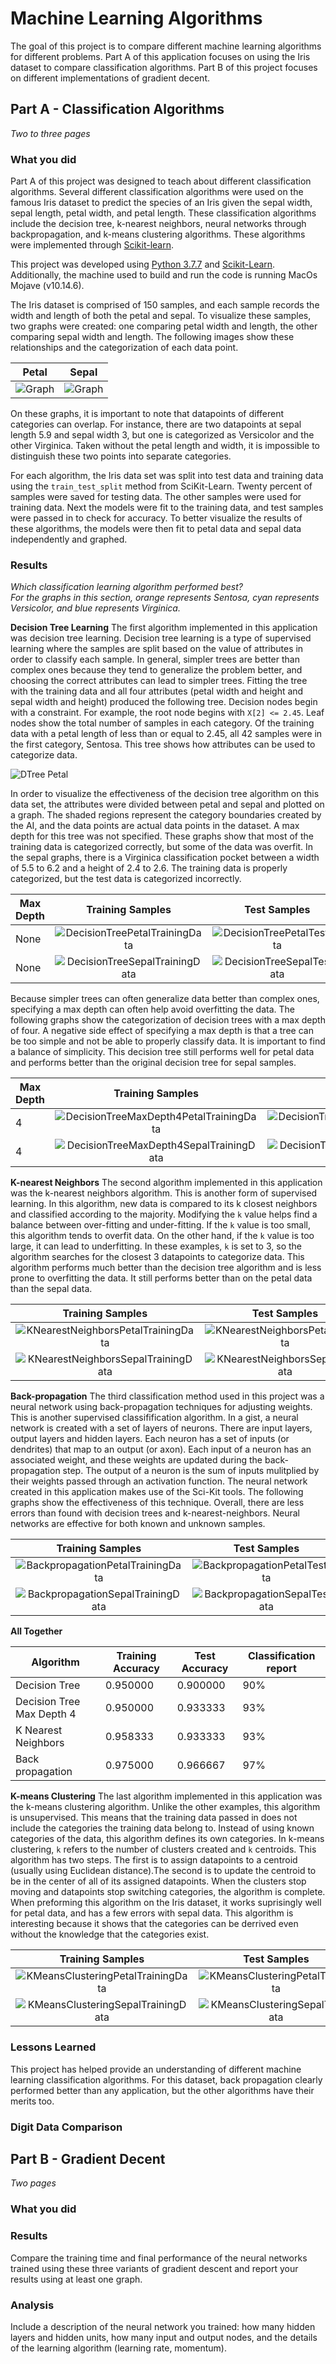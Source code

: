 # Machine Learning Algorithms

The goal of this project is to compare different machine learning algorithms for different problems. Part A of this application focuses on using the Iris dataset to compare classification algorithms. Part B of this project focuses on different implementations of gradient decent.

## Part A - Classification Algorithms

_Two to three pages_

### What you did

Part A of this project was designed to teach about different classification algorithms. Several different classification algorithms were used on the famous Iris dataset to predict the species of an Iris given the sepal width, sepal length, petal width, and petal length. These classification algorithms include the decision tree, k-nearest neighbors, neural networks through backpropagation, and k-means clustering algorithms. These algorithms were implemented through [Scikit-learn](https://scikit-learn.org/stable/index.html).</br>

This project was developed using [Python 3.7.7](https://www.python.org/downloads/release/python-370/) and [Scikit-Learn](https://scikit-learn.org/stable/index.html). Additionally, the machine used to build and run the code is running MacOs Mojave (v10.14.6).</br>

The Iris dataset is comprised of 150 samples, and each sample records the width and length of both the petal and sepal. To visualize these samples, two graphs were created: one comparing petal width and length, the other comparing sepal width and length. The following images show these relationships and the categorization of each data point.</br>

|Petal                                                                          |Sepal                                                                      |
|:-----------------------------------------------------------------------------:|:-------------------------------------------------------------------------:|
|![Graph](A/images/Iris-classification-according-to-Petal-measurements.png)     |  ![Graph](A/images/Iris-classification-according-to-Sepal-measurements.png)|

On these graphs, it is important to note that datapoints of different categories can overlap. For instance, there are two datapoints at sepal length 5.9 and sepal width 3, but one is categorized as Versicolor and the other Virginica. Taken without the petal length and width, it is impossible to distinguish these two points into separate categories. </br>

For each algorithm, the Iris data set was split into test data and training data using the ```train_test_split``` method from SciKit-Learn. Twenty percent of samples were saved for testing data. The other samples were used for training data. Next the models were fit to the training data, and test samples were passed in to check for accuracy. To better visualize the results of these algorithms, the models were then fit to petal data and sepal data independently and graphed.

### Results

_Which classification learning algorithm performed best?_</br>
*For the graphs in this section, orange represents Sentosa, cyan represents Versicolor, and blue represents Virginica.*

**Decision Tree Learning** The first algorithm implemented in this application was decision tree learning. Decision tree learning is a type of supervised learning where the samples are split based on the value of attributes in order to classify each sample. In general, simpler trees are better than complex ones because they tend to generalize the problem better, and choosing the correct attributes can lead to simpler trees. Fitting the tree with the training data and all four attributes (petal width and height and sepal width and height) produced the following tree. Decision nodes begin with a constraint. For example, the root node begins with ```X[2] <= 2.45```. Leaf nodes show the total number of samples in each category. Of the training data with a petal length of less than or equal to 2.45, all 42 samples were in the first category, Sentosa. This tree shows how attributes can be used to categorize data.</br>

![DTree Petal](A/images/DecisionTree.png)</br>

In order to visualize the effectiveness of the decision tree algorithm on this data set, the attributes were divided between petal and sepal and plotted on a graph. The shaded regions represent the category boundaries created by the AI, and the data points are actual data points in the dataset. A max depth for this tree was not specified. These graphs show that most of the training data is categorized correctly, but some of the data was overfit. In the sepal graphs, there is a Virginica classification pocket between a width of 5.5 to 6.2 and a height of 2.4 to 2.6. The training data is properly categorized, but the test data is categorized incorrectly.</br>

|Max Depth  |Training Samples                                                            |Test Samples                                                               |
|-----------|:--------------------------------------------------------------------------:|:-------------------------------------------------------------------------:|
|None       |![DecisionTreePetalTrainingData](A/images/DecisionTreePetalTrainingData.png)      | ![DecisionTreePetalTestData](A/images/DecisionTreePetalTestData.png)|
|None       |![DecisionTreeSepalTrainingData](A/images/DecisionTreeSepalTrainingData.png)      | ![DecisionTreeSepalTestData](A/images/DecisionTreeSepalTestData.png)|

Because simpler trees can often generalize data better than complex ones, specifying a max depth can often help avoid overfitting the data. The following graphs show the categorization of decision trees with a max depth of four. A negative side effect of specifying a max depth is that a tree can be too simple and not be able to properly classify data. It is important to find a balance of simplicity. This decision tree still performs well for petal data and performs better than the original decision tree for sepal samples.</br>

|Max Depth  |Training Samples                                                            |Test Samples                                                               |
|-----------|:--------------------------------------------------------------------------:|:-------------------------------------------------------------------------:|
|4          |![DecisionTreeMaxDepth4PetalTrainingData](A/images/DecisionTreeMaxDepth4PetalTrainingData.png)| ![DecisionTreeMaxDepth4PetalTestData](A/images/DecisionTreeMaxDepth4PetalTestData.png)|
|4          |![DecisionTreeMaxDepth4SepalTrainingData](A/images/DecisionTreeMaxDepth4SepalTrainingData.png)| ![DecisionTreeMaxDepth4SepalTestData](A/images/DecisionTreeMaxDepth4SepalTestData.png)|

**K-nearest Neighbors** The second algorithm implemented in this application was the k-nearest neighbors algorithm. This is another form of supervised learning. In this algorithm, new data is compared to its k closest neighbors and classified according to the majority. Modifying the ```k``` value helps find a balance between over-fitting and under-fitting. If the ```k``` value is too small, this algorithm tends to overfit data. On the other hand, if the ```k``` value is too large, it can lead to underfitting. In these examples, ```k``` is set to 3, so the algorithm searches for the closest 3 datapoints to categorize data. This algorithm performs much better than the decision tree algorithm and is less prone to overfitting the data. It still performs better than on the petal data than the sepal data. </br>

|Training Samples                                                                 |Test Samples                                                                   |
|:-------------------------------------------------------------------------------:|:-----------------------------------------------------------------------------:|
|![KNearestNeighborsPetalTrainingData](A/images/KNearestNeighborsPetalTrainingData.png) |![KNearestNeighborsPetalTestData](A/images/KNearestNeighborsPetalTestData.png) |
|![KNearestNeighborsSepalTrainingData](A/images/KNearestNeighborsSepalTrainingData.png) |![KNearestNeighborsSepalTestData](A/images/KNearestNeighborsSepalTestData.png) |

**Back-propagation** The third classification method used in this project was a neural network using back-propagation techniques for adjusting weights. This is another supervised classifification algorithm. In a gist, a neural network is created with a set of layers of neurons. There are input layers, output layers and hidden layers. Each neuron has a set of inputs (or dendrites) that map to an output (or axon). Each input of a neuron has an associated weight, and these weights are updated during the back-propagation step. The output of a neuron is the sum of inputs mulitplied by their weights passed through an activation function. The neural network created in this application makes use of the Sci-Kit tools. The following graphs show the effectiveness of this technique. Overall, there are less errors than found with decision trees and k-nearest-neighbors. Neural networks are effective for both known and unknown samples.</br>

|Training Samples                                                                 |Test Samples                                                                   |
|:-------------------------------------------------------------------------------:|:-----------------------------------------------------------------------------:|
|![BackpropagationPetalTrainingData](A/images/BackpropagationPetalTrainingData.png)     |![BackpropagationPetalTestData](A/images/BackpropagationPetalTestData.png)     |
|![BackpropagationSepalTrainingData](A/images/BackpropagationSepalTrainingData.png)     |![BackpropagationSepalTestData](A/images/BackpropagationSepalTestData.png)     |

**All Together**</br>

|Algorithm                      |Training Accuracy              |Test Accuracy                  |Classification report          |
|-------------------------------|-------------------------------|-------------------------------|-------------------------------|
|Decision Tree                  |0.950000                       |0.900000                       |90%                            |
|Decision Tree Max Depth 4      |0.950000                       |0.933333                       |93%                            |
|K Nearest Neighbors            |0.958333                       |0.933333                       |93%                            |
|Back propagation               |0.975000                       |0.966667                       |97%                            |

**K-means Clustering** The last algorithm implemented in this application was the k-means clustering algorithm. Unlike the other examples, this algorithm is unsupervised. This means that the training data passed in does not include the categories the training data belong to. Instead of using known categories of the data, this algorithm defines its own categories. In k-means clustering, ```k``` refers to the number of clusters created and ```k``` centroids. This algorithm has two steps. The first is to assign datapoints to a centroid (usually using Euclidean distance).The second is to update the centroid to be in the center of all of its assigned datapoints. When the clusters stop moving and datapoints stop switching categories, the algorithm is complete. When preforming this algorithm on the Iris dataset, it works suprisingly well for petal data, and has a few errors with sepal data. This algorithm is interesting because it shows that the categories can be derrived even without the knowledge that the categories exist.</br>

|Training Samples                                                                 |Test Samples                                                                   |
|:-------------------------------------------------------------------------------:|:-----------------------------------------------------------------------------:|
|![KMeansClusteringPetalTrainingData](A/images/KMeansClusteringPetalTrainingData.png)   |![KMeansClusteringPetalTestData](A/images/KMeansClusteringPetalTestData.png)   |
|![KMeansClusteringSepalTrainingData](A/images/KMeansClusteringSepalTrainingData.png)   |![KMeansClusteringSepalTestData](A/images/KMeansClusteringSepalTestData.png)   |

### Lessons Learned

This project has helped provide an understanding of different machine learning classification algorithms. For this dataset, back propagation clearly performed better than any application, but the other algorithms have their merits too.</br>

### Digit Data Comparison

## Part B - Gradient Decent

_Two pages_

### What you did

### Results

Compare the training time and final performance of the neural networks trained using these three variants of gradient descent and report your results using at least one graph.

### Analysis

Include a description of the neural network you trained: how many hidden layers and hidden units, how many input and output nodes, and the details of the learning algorithm (learning rate, momentum).